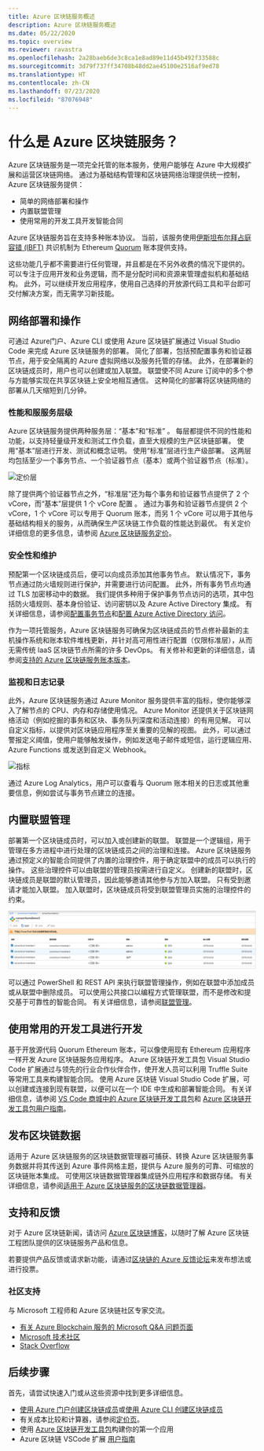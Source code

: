 ```yaml
---
title: Azure 区块链服务概述
description: Azure 区块链服务概述
ms.date: 05/22/2020
ms.topic: overview
ms.reviewer: ravastra
ms.openlocfilehash: 2a28baeb6de3c8ca1e8ad89e11d45b492f33588c
ms.sourcegitcommit: 3d79f737ff34708b48dd2ae45100e2516af9ed78
ms.translationtype: HT
ms.contentlocale: zh-CN
ms.lasthandoff: 07/23/2020
ms.locfileid: "87076948"
---
```

# <a name="what-is-azure-blockchain-service"></a>什么是 Azure 区块链服务？

Azure 区块链服务是一项完全托管的账本服务，使用户能够在 Azure 中大规模扩展和运营区块链网络。 通过为基础结构管理和区块链网络治理提供统一控制，Azure 区块链服务提供：

* 简单的网络部署和操作
* 内置联盟管理
* 使用常用的开发工具开发智能合同

Azure 区块链服务旨在支持多种账本协议。 当前，该服务使用[伊斯坦布尔拜占庭容错 (IBFT)](https://github.com/jpmorganchase/quorum/wiki/Quorum-Consensus) 共识机制为 Ethereum [Quorum](https://www.goquorum.com/) 账本提供支持。

这些功能几乎都不需要进行任何管理，并且都是在不另外收费的情况下提供的。 可以专注于应用开发和业务逻辑，而不是分配时间和资源来管理虚拟机和基础结构。 此外，可以继续开发应用程序，使用自己选择的开放源代码工具和平台即可交付解决方案，而无需学习新技能。

## <a name="network-deployment-and-operations"></a>网络部署和操作

可通过 Azure门户、Azure CLI 或使用 Azure 区块链扩展通过 Visual Studio Code 来完成 Azure 区块链服务的部署。 简化了部署，包括预配置事务和验证器节点，用于安全隔离的 Azure 虚拟网络以及服务托管的存储。  此外，在部署新的区块链成员时，用户也可以创建或加入联盟。  联盟使不同 Azure 订阅中的多个参与方能够实现在共享区块链上安全地相互通信。  这种简化的部署将区块链网络的部署从几天缩短到几分钟。

### <a name="performance-and-service-tiers"></a>性能和服服务层级

Azure 区块链服务提供两种服务层：“基本”和“标准” 。 每层都提供不同的性能和功能，以支持轻量级开发和测试工作负载，直至大规模的生产区块链部署。 使用“基本”层进行开发、测试和概念证明。 使用“标准”层进行生产级部署。 这两层均包括至少一个事务节点、一个验证器节点（基本）或两个验证器节点（标准）。 

![定价层](./media/overview/pricing-tiers.png)

除了提供两个验证器节点之外，“标准层”还为每个事务和验证器节点提供了 2 个 vCore，而“基本”层提供 1 个 vCore 配置 。  通过为事务和验证器节点提供 2 个 vCore，1 个 vCore 可以专用于 Quorum 账本，而另 1 个 vCore 可以用于其他与基础结构相关的服务，从而确保生产区块链工作负载的性能达到最优。 有关定价详细信息的更多信息，请参阅 [Azure 区块链服务定价](https://azure.microsoft.com/pricing/details/blockchain-service)。

### <a name="security-and-maintenance"></a>安全性和维护

预配第一个区块链成员后，便可以向成员添加其他事务节点。  默认情况下，事务节点通过防火墙规则进行保护，并需要进行访问配置。  此外，所有事务节点均通过 TLS 加密移动中的数据。  我们提供多种用于保护事务节点访问的选项，其中包括防火墙规则、基本身份验证、访问密钥以及 Azure Active Directory 集成。 有关详细信息，请参阅[配置事务节点](configure-transaction-nodes.md)和[配置 Azure Active Directory 访问](configure-aad.md)。

作为一项托管服务，Azure 区块链服务可确保为区块链成员的节点修补最新的主机操作系统和账本软件堆栈更新，并针对高可用性进行配置（仅限标准层），从而无需传统 IaaS 区块链节点所需的许多 DevOps。  有关修补和更新的详细信息，请参阅[支持的 Azure 区块链服务账本版本](ledger-versions.md)。

### <a name="monitoring-and-logging"></a>监视和日志记录

此外，Azure 区块链服务通过 Azure Monitor 服务提供丰富的指标，使你能够深入了解节点的 CPU、内存和存储使用情况。  Azure Monitor 还提供关于区块链网络活动（例如挖掘的事务和区块、事务队列深度和活动连接）的有用见解。  可以自定义指标，以提供对区块链应用程序至关重要的见解的视图。  此外，可以通过警报定义阈值，使用户能够触发操作，例如发送电子邮件或短信，运行逻辑应用、Azure Functions 或发送到自定义 Webhook。

![指标](./media/overview/metrics.png)

通过 Azure Log Analytics，用户可以查看与 Quorum 账本相关的日志或其他重要信息，例如尝试与事务节点建立的连接。

## <a name="built-in-consortium-management"></a>内置联盟管理

部署第一个区块链成员时，可以加入或创建新的联盟。  联盟是一个逻辑组，用于管理在多方进程中进行处理的区块链成员之间的治理和连接。  Azure 区块链服务通过预定义的智能合同提供了内置的治理控件，用于确定联盟中的成员可以执行的操作。  这些治理控件可以由联盟的管理员按需进行自定义。 创建新的联盟时，区块链成员是联盟的默认管理员，因此能够邀请其他参与方加入联盟。  只有受到邀请才能加入联盟。  加入联盟时，区块链成员将受到联盟管理员实施的治理控件的约束。

![联盟管理](./media/overview/consortium.png)

可以通过 PowerShell 和 REST API 来执行联盟管理操作，例如在联盟中添加成员或从联盟中删除成员。 可以使用公共接口以编程方式管理联盟，而不是修改和提交基于可靠性的智能合同。 有关详细信息，请参阅[联盟管理](consortium.md)。

## <a name="develop-using-familiar-development-tools"></a>使用常用的开发工具进行开发

基于开放源代码 Quorum Ethereum 账本，可以像使用现有 Ethereum 应用程序一样开发 Azure 区块链服务应用程序。 Azure 区块链开发工具包 Visual Studio Code 扩展通过与领先的行业合作伙伴合作，使开发人员可以利用 Truffle Suite 等常用工具来构建智能合同。 使用 Azure 区块链 Visual Studio Code 扩展，可以创建或连接到现有联盟，以便可以在一个 IDE 中生成和部署智能合同。 有关详细信息，请参阅 [VS Code 商城中的 Azure 区块链开发工具包](https://aka.ms/vscodebcextension)和 [Azure 区块链开发工具包用户指南](https://aka.ms/vscodebcextensionwiki)。

## <a name="publish-blockchain-data"></a>发布区块链数据

适用于 Azure 区块链服务的区块链数据管理器可捕获、转换 Azure 区块链服务事务数据并将其传送到 Azure 事件网格主题，提供与 Azure 服务的可靠、可缩放的区块链账本集成。 可使用区块链数据管理器集成链外应用程序和数据存储。 有关详细信息，请参阅[适用于 Azure 区块链服务的区块链数据管理器](data-manager.md)。

## <a name="support-and-feedback"></a>支持和反馈

对于 Azure 区块链新闻，请访问 [Azure 区块链博客](https://azure.microsoft.com/blog/topics/blockchain/)，以随时了解 Azure 区块链工程团队提供的区块链服务产品和信息。

若要提供产品反馈或请求新功能，请通过[区块链的 Azure 反馈论坛](https://aka.ms/blockchainuservoice)来发布想法或进行投票。

### <a name="community-support"></a>社区支持

与 Microsoft 工程师和 Azure 区块链社区专家交流。

* [有关 Azure Blockchain 服务的 Microsoft Q&A 问题页面](/answers/topics/azure-blockchain-service.html)
* [Microsoft 技术社区](https://techcommunity.microsoft.com/t5/Blockchain/bd-p/AzureBlockchain)
* [Stack Overflow](https://stackoverflow.com/questions/tagged/AzureBlockchainService)

## <a name="next-steps"></a>后续步骤

首先，请尝试快速入门或从这些资源中找到更多详细信息。
* [使用 Azure 门户创建区块链成员](create-member.md)或[使用 Azure CLI 创建区块链成员](create-member-cli.md)
* 有关成本比较和计算器，请参阅[定价页](https://azure.microsoft.com/pricing/details/blockchain-service)。
* 使用 [Azure 区块链开发工具包](https://github.com/Azure-Samples/blockchain-devkit)构建你的第一个应用
* Azure 区块链 VSCode 扩展 [用户指南](https://github.com/Microsoft/vscode-azure-blockchain-ethereum/wiki)
